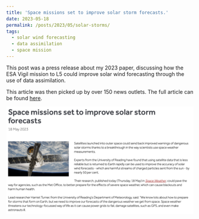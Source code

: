 ```yaml
---
title: 'Space missions set to improve solar storm forecasts.'
date: 2023-05-18
permalink: /posts/2023/05/solar-storms/
tags:
  - solar wind forecasting
  - data assimilation
  - space mission
---
```


This post was a press release about my 2023 paper, discussing how the ESA Vigil mission to L5 could improve solar wind forecasting through the use of data assimilation. 

This article was then picked up by over 150 news outlets. The full article can be found [here](https://www.reading.ac.uk/news/2023/Research-News/Space-missions-set-to-improve-solar-storm-forecasts). 

![Press release screenshot](post_screenshots/press_release.jpg)
